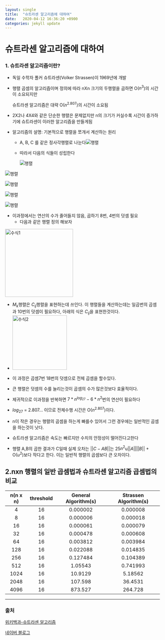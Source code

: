 ```yaml
---
layout: single
title:  "슈트라센 알고리즘에 대하여"
date:   2020-04-12 16:36:20 +0900
categories: jekyll update
---
```


# 슈트라센 알고리즘에 대하여



### 1. 슈트라센 알고리즘이란?

- 독일 수학자 폴커 슈트라센(Volker Strassen)이 1969년에 개발

- 행렬 곱셈의 알고리즘이며 정의에 따라 nXn 크기의 두행렬을 곱하면 O($n^3$)의 시간이 소요되지만 

  슈트라센 알고리즘은 대략 O($n^{2.807}$)의 시간이 소요됨

- 2X2나 4X4와 같은 단순한 행렬은 문제없지만 n의 크기가 커실수록 시간이 증가하기에 슈트라센이 이러한 알고리즘을 만들게됨

- 알고리즘의 설명: 기본적으로 행렬을 쪼개서 계산하는 원리

  - A, B, C 를 같은 정사각행렬로 나눈다![행렬](https://wikimedia.org/api/rest_v1/media/math/render/svg/41c6337190684aff7b69f124226d6e62d79ebca5)

  - 따라서 다음의 식들이 성립한다 

    ![행렬](https://wikimedia.org/api/rest_v1/media/math/render/svg/e2948b2c6caf12770b217310b956b23abdc80380)

![행렬](https://wikimedia.org/api/rest_v1/media/math/render/svg/8d91fa79d27697a5c6551698c1a83a3d5837c57b)

![행렬](https://wikimedia.org/api/rest_v1/media/math/render/svg/a08bea24eec9422cda82e6e04af1d96fc6822038)

![행렬](https://wikimedia.org/api/rest_v1/media/math/render/svg/7adffe97db091ce8ba231352b3721bbe261985ca)

![행렬](https://wikimedia.org/api/rest_v1/media/math/render/svg/8b40ed74cf54465d8e54d09b8492e50689928313)

* 이과정에서는 연산의 수가 줄어들지 않음, 곱하기 8번, 4번의 덧셈 필요
  * 다음과 같은 행렬 정의 해보자

<img width="221" alt="수식1" src="https://user-images.githubusercontent.com/62711350/79072024-c3bfc200-7d19-11ea-8e99-0b3b59cb3cf8.PNG">

- $M_k$행렬은 $C_{ij}$행렬을 표현하는데 쓰인다. 이 행렬들을 계산하는데는 일곱번의 곱셈과 10번의 덧셈이 필요하다, 아래의 식은 $C_{ij}$을 표현한것이다.
- <img width="177" alt="수식2" src="https://user-images.githubusercontent.com/62711350/79072018-bdc9e100-7d19-11ea-91ed-62293d3bb24b.PNG">

* 이 과정은 곱셈7번 18번의 덧셈으로 전체 곱셈을 할수있다.




* 큰 행렬은 덧셈의 수를 늘리는것이 곱셈의 수가 많은것보다 효율적이다.




* 제귀적으로 이과정을 반복하면 $7*n^{log_27}-6*n^2$번의 연산이 필요하다




* $log_27$ = 2.807... 이므로 전체수행 시간은 O($n^2.807$)이다. 




* n이 작은 경우는 행렬의 곱셈을 하는게 빠를수 있어서 그런 경우에는 일반적인 곱셈을 하는것이 낫다.




* 슈트라센 알고리즘은 속도는 빠르지만 수치의 안정성이 떨어진다고한다




* 행렬 A,B의 곱한 결과가 C일때 실제 오차는 $||C-AB||$는 25$n^2$u$||A||$$||B||$ + O($u^2$)보다 작다고 한다. 이는 일반적 행렬의 곱셈보다 큰 오차이다.




## 2.nxn 행렬의 일반 곱셈법과 슈트라센 알고리즘 곱셈법의 비교

| n(n x n) | threshold | General Algorithm(s) | Strassen Algorithm(s) |
| :------: | :-------: | :------------------: | :-------------------: |
|    4     |    16     |       0.000002       |       0.000008        |
|    8     |    16     |       0.000006       |       0.000018        |
|    16    |    16     |       0.000061       |       0.000079        |
|    32    |    16     |       0.000478       |       0.000608        |
|    64    |    16     |       0.003812       |       0.003984        |
|   128    |    16     |       0.022088       |       0.014835        |
|   256    |    16     |       0.127484       |       0.104389        |
|   512    |    16     |       1.05543        |       0.741993        |
|   1024   |    16     |       10.9129        |        5.18562        |
|   2048   |    16     |       107.598        |        36.4531        |
|   4096   |    16     |       873.527        |        264.728        |





---

### 출처

[위키백과-슈트라센 알고리즘]([https://ko.wikipedia.org/wiki/%EC%8A%88%ED%8A%B8%EB%9D%BC%EC%84%BC_%EC%95%8C%EA%B3%A0%EB%A6%AC%EC%A6%98](https://ko.wikipedia.org/wiki/슈트라센_알고리즘))

[네이버 블로그](https://blog.naver.com/forever1363/220309907963)



